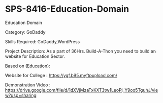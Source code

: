 # SPS-8416-Education-Domain
Education Domain

Category: GoDaddy

Skills Required:
GoDaddy,WordPress

Project Description:
As a part of 36Hrs. Build-A-Thon you need to build an website for Education Sector.

Based on (Education):

Website for College :
https://ygf.b95.myftpupload.com/

Demonstration Video : https://drive.google.com/file/d/1dXVjMzaTxKXT3tw1LeoPj_Y9oo5TguhJ/view?usp=sharing
